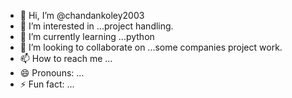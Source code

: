- 👋 Hi, I’m @chandankoley2003
- 👀 I’m interested in ...project handling.
- 🌱 I’m currently learning ...python
- 💞️ I’m looking to collaborate on ...some companies project work.
- 📫 How to reach me ...
- 😄 Pronouns: ...
- ⚡ Fun fact: ...

<!---
chandankoley2003/chandankoley2003 is a ✨ special ✨ repository because its `README.md` (this file) appears on your GitHub profile.
You can click the Preview link to take a look at your changes.
--->
